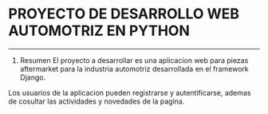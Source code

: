# PROYECTO DE DESARROLLO WEB AUTOMOTRIZ EN PYTHON
---

1. Resumen
El proyecto a desarrollar es una aplicacion web para piezas aftermarket para la industria automotriz desarrollada en el framework Django.

Los usuarios de la aplicacion pueden registrarse y autentificarse, ademas de cosultar las actividades y novedades de la pagina.

